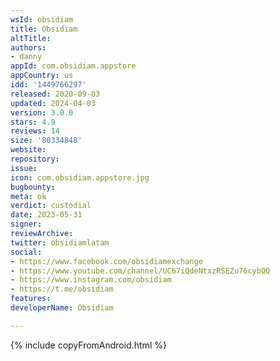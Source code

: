 ```yaml
---
wsId: obsidiam
title: Obsidiam
altTitle: 
authors:
- danny
appId: com.obsidiam.appstore
appCountry: us
idd: '1449766297'
released: 2020-09-03
updated: 2024-04-03
version: 3.0.0
stars: 4.9
reviews: 14
size: '80334848'
website: 
repository: 
issue: 
icon: com.obsidiam.appstore.jpg
bugbounty: 
meta: ok
verdict: custodial
date: 2023-05-31
signer: 
reviewArchive: 
twitter: obsidiamlatam
social:
- https://www.facebook.com/obsidiamexchange
- https://www.youtube.com/channel/UC67iQdeNtxzRSEZu76cybQQ
- https://www.instagram.com/obsidiam
- https://t.me/obsidiam
features: 
developerName: Obsidiam

---
```


{% include copyFromAndroid.html %}